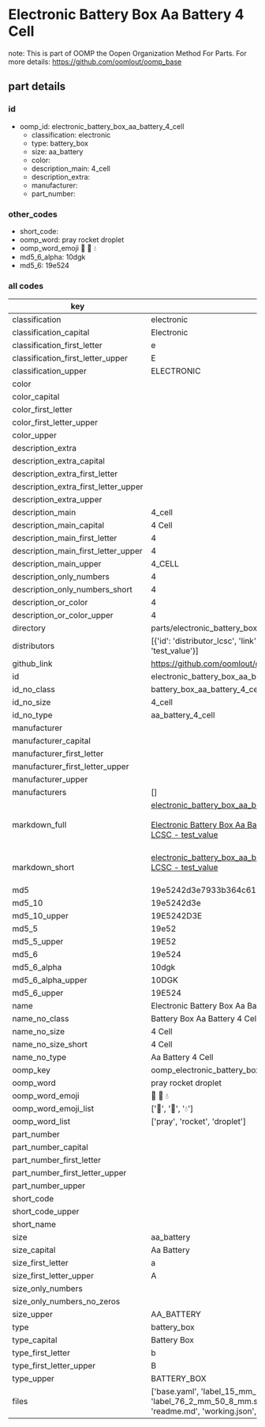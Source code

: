 # Electronic Battery Box Aa Battery 4 Cell  

note: This is part of OOMP the Oopen Organization Method For Parts. For more details: https://github.com/oomlout/oomp_base

##  part details





### id
* oomp_id: electronic_battery_box_aa_battery_4_cell
  * classification: electronic
  * type: battery_box
  * size: aa_battery
  * color: 
  * description_main: 4_cell
  * description_extra: 
  * manufacturer: 
  * part_number: 

### other_codes
* short_code: 
* oomp_word: pray rocket droplet
* oomp_word_emoji :pray: :rocket: :droplet:
* md5_6_alpha: 10dgk
* md5_6: 19e524

### all codes 
| key | value |  
| --- | --- |  
| classification | electronic |  
| classification_capital | Electronic |  
| classification_first_letter | e |  
| classification_first_letter_upper | E |  
| classification_upper | ELECTRONIC |  
| color |  |  
| color_capital |  |  
| color_first_letter |  |  
| color_first_letter_upper |  |  
| color_upper |  |  
| description_extra |  |  
| description_extra_capital |  |  
| description_extra_first_letter |  |  
| description_extra_first_letter_upper |  |  
| description_extra_upper |  |  
| description_main | 4_cell |  
| description_main_capital | 4 Cell |  
| description_main_first_letter | 4 |  
| description_main_first_letter_upper | 4 |  
| description_main_upper | 4_CELL |  
| description_only_numbers | 4 |  
| description_only_numbers_short | 4 |  
| description_or_color | 4 |  
| description_or_color_upper | 4 |  
| directory | parts/electronic_battery_box_aa_battery_4_cell |  
| distributors | [{'id': 'distributor_lcsc', 'link': 'https://lcsc.com/product-detail/test_value.html', 'name': 'LCSC', 'part_number': 'test_value'}] |  
| github_link | https://github.com/oomlout/oomlout_oomp_part_src/tree/main/parts/electronic_battery_box_aa_battery_4_cell/working |  
| id | electronic_battery_box_aa_battery_4_cell |  
| id_no_class | battery_box_aa_battery_4_cell |  
| id_no_size | 4_cell |  
| id_no_type | aa_battery_4_cell |  
| manufacturer |  |  
| manufacturer_capital |  |  
| manufacturer_first_letter |  |  
| manufacturer_first_letter_upper |  |  
| manufacturer_upper |  |  
| manufacturers | [] |  
| markdown_full | [electronic_battery_box_aa_battery_4_cell](https://github.com/oomlout/oomlout_oomp_part_src/tree/main/parts/electronic_battery_box_aa_battery_4_cell/working)<br>[](https://github.com/oomlout/oomlout_oomp_part_src/tree/main/parts/electronic_battery_box_aa_battery_4_cell/working)<br>[Electronic Battery Box Aa Battery 4 Cell](https://github.com/oomlout/oomlout_oomp_part_src/tree/main/parts/electronic_battery_box_aa_battery_4_cell/working)<br>[LCSC - test_value<br>](https://lcsc.com/product-detail/test_value.html)<br> |  
| markdown_short | [electronic_battery_box_aa_battery_4_cell](https://github.com/oomlout/oomlout_oomp_part_src/tree/main/parts/electronic_battery_box_aa_battery_4_cell/working)<br>[LCSC - test_value<br>](https://lcsc.com/product-detail/test_value.html)<br> |  
| md5 | 19e5242d3e7933b364c61c2e3685fe77 |  
| md5_10 | 19e5242d3e |  
| md5_10_upper | 19E5242D3E |  
| md5_5 | 19e52 |  
| md5_5_upper | 19E52 |  
| md5_6 | 19e524 |  
| md5_6_alpha | 10dgk |  
| md5_6_alpha_upper | 10DGK |  
| md5_6_upper | 19E524 |  
| name | Electronic Battery Box Aa Battery 4 Cell |  
| name_no_class | Battery Box Aa Battery 4 Cell |  
| name_no_size | 4 Cell |  
| name_no_size_short | 4 Cell |  
| name_no_type | Aa Battery 4 Cell |  
| oomp_key | oomp_electronic_battery_box_aa_battery_4_cell |  
| oomp_word | pray rocket droplet |  
| oomp_word_emoji | :pray: :rocket: :droplet: |  
| oomp_word_emoji_list | [':pray:', ':rocket:', ':droplet:'] |  
| oomp_word_list | ['pray', 'rocket', 'droplet'] |  
| part_number |  |  
| part_number_capital |  |  
| part_number_first_letter |  |  
| part_number_first_letter_upper |  |  
| part_number_upper |  |  
| short_code |  |  
| short_code_upper |  |  
| short_name |  |  
| size | aa_battery |  
| size_capital | Aa Battery |  
| size_first_letter | a |  
| size_first_letter_upper | A |  
| size_only_numbers |  |  
| size_only_numbers_no_zeros |  |  
| size_upper | AA_BATTERY |  
| type | battery_box |  
| type_capital | Battery Box |  
| type_first_letter | b |  
| type_first_letter_upper | B |  
| type_upper | BATTERY_BOX |  
| files | ['base.yaml', 'label_15_mm_30_mm.pdf', 'label_15_mm_30_mm.svg', 'label_76_2_mm_50_8_mm.pdf', 'label_76_2_mm_50_8_mm.svg', 'label_oomlout_76_2_mm_50_8_mm.pdf', 'label_oomlout_76_2_mm_50_8_mm.svg', 'readme.md', 'working.json', 'working.yaml'] |  
